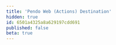 ```yaml
---
title: 'Pendo Web (Actions) Destination'
hidden: true
id: 6501a4325a8a629197cdd691
published: false
beta: true
---
```


